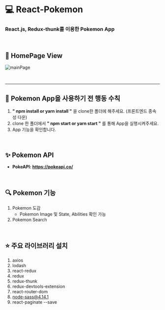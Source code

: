 # 💻 React-Pokemon
### React.js, Redux-thunk를 이용한 Pokemon App

<br />

## 🎥 HomePage View
![mainPage](https://user-images.githubusercontent.com/64779472/107626222-d0e27000-6ca0-11eb-9031-0c65924d5117.PNG)


<br />
<hr />

## 🔖 Pokemon App을 사용하기 전 행동 수칙
1. **" npm install or yarn install "** 을 clone한 폴더에 해주세요. (프론트엔드 종속성 다운)
2. clone 한 폴더에서 **" npm start or yarn start "** 를 통해 App을 실행시켜주세요.
3. App 기능을 확인합니다.

<br />

## ✨ Pokemon API
  - **PokeAPI: https://pokeapi.co/**

<br />

## 🔍 Pokemon 기능
1. Pokemon 도감
    - Pokemon Image 및 State, Abilities 확인 가능
2. Pokemon Search

<br />

## ⭐ 주요 라이브러리 설치
1. axios 
2. lodash 
3. react-redux 
4. redux
5. redux-thunk 
6. redux-devtools-extension
7. react-router-dom
8. node-sass@4.14.1
9. react-paginate --save